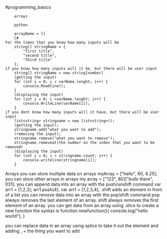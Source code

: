 #programming_basics

        arrays
        
        python

        arrayName = []          
        C#
    For the times that you know how many inputs will be
        string[] stringName = {
            "first title",
            "second title",
            "Third title"
        };
    if you know how many inputs will it be, but there will be user input
        string[] stringName = new string[number]
        (getting the input)
        for (int i = 0; i < varName.lenght; i++) {
            console.Readline();        
        }
        (displaying the input)
        for (int i = 0; i <varName.lenght; i++) {
            console.WriteLine(varName[i]);
        }
    if you dont know how many inputs will it have, but there will be user input
        list<string> stringname = new list<string>();
        (getting the input);
        stringname.add("what you want to add");
        (removing the input);
        stringname.remove("what you want to remove");
        stringname.removeat(the number on the index that you want to be removed)
        (displaying the input)
        for (int i = 0; i < stringname.count; i++) {
            console.writeline(stringname[i]);
        }
Arrays
    you can store multiple data on arrays
     myArray = ["hello", 60, 6.25];
    you can store other arrays in arrays
        my array = ["123", 80]["bulls there", 031];
    you can append data into an array with the push/unshift command
        var arr1 = [1,2,3];
        arr1.push(4);
        var arr1 = [1,2,3,4];
        .shift adds an element in front of a list
    you can remove data into an array with the pop/shift command
        pop always removes the last element of an array.
        shift always removes the first element of an array.
    you can get data from an array using .slice
to create a new function the syntax is 
    function newfunction(){ 
        console.log("hello world");
    }

you can replace data in an array using splice to take it out the element and adding , + the thing you want to add